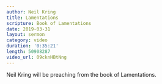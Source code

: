 ```yaml
---
author: Neil Kring
title: Lamentations
scripture: Book of Lamentations
date: 2019-03-31
layout: sermon
category: video
duration: '0:35:21' 
length: 50908287
video_url: 09cknHBtNng
---
```


Neil Kring will be preaching from the book of Lamentations.
